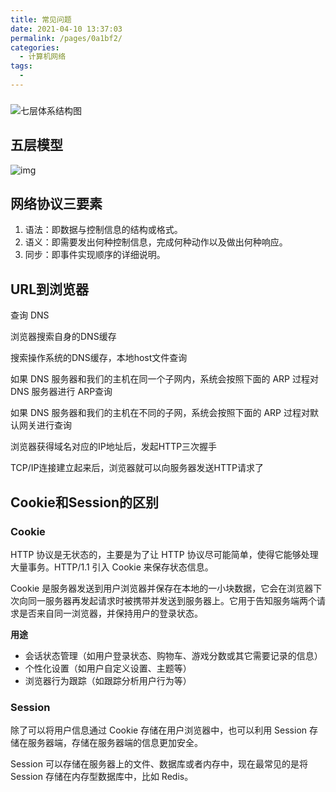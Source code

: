 ```yaml
---
title: 常见问题
date: 2021-04-10 13:37:03
permalink: /pages/0a1bf2/
categories:
  - 计算机网络
tags:
  - 
---
```

### 

![七层体系结构图](https://my-blog-to-use.oss-cn-beijing.aliyuncs.com/2019/7/七层体系结构图.png)

## 五层模型

![img](https://img.xiaoyou66.com/images/2020/11/23/V4w0o.png)

## 网络协议三要素

1. 语法：即数据与控制信息的结构或格式。
2. 语义：即需要发出何种控制信息，完成何种动作以及做出何种响应。
3. 同步：即事件实现顺序的详细说明。

## URL到浏览器

查询 DNS

浏览器搜索自身的DNS缓存

搜索操作系统的DNS缓存，本地host文件查询

如果 DNS 服务器和我们的主机在同一个子网内，系统会按照下面的 ARP 过程对 DNS 服务器进行 ARP查询

如果 DNS 服务器和我们的主机在不同的子网，系统会按照下面的 ARP 过程对默认网关进行查询

浏览器获得域名对应的IP地址后，发起HTTP三次握手

TCP/IP连接建立起来后，浏览器就可以向服务器发送HTTP请求了



## Cookie和Session的区别

### Cookie

HTTP 协议是无状态的，主要是为了让 HTTP 协议尽可能简单，使得它能够处理大量事务。HTTP/1.1 引入 Cookie 来保存状态信息。

Cookie 是服务器发送到用户浏览器并保存在本地的一小块数据，它会在浏览器下次向同一服务器再发起请求时被携带并发送到服务器上。它用于告知服务端两个请求是否来自同一浏览器，并保持用户的登录状态。

**用途**

- 会话状态管理（如用户登录状态、购物车、游戏分数或其它需要记录的信息）
- 个性化设置（如用户自定义设置、主题等）
- 浏览器行为跟踪（如跟踪分析用户行为等）

### Session

除了可以将用户信息通过 Cookie 存储在用户浏览器中，也可以利用 Session 存储在服务器端，存储在服务器端的信息更加安全。

Session 可以存储在服务器上的文件、数据库或者内存中，现在最常见的是将 Session 存储在内存型数据库中，比如 Redis。





